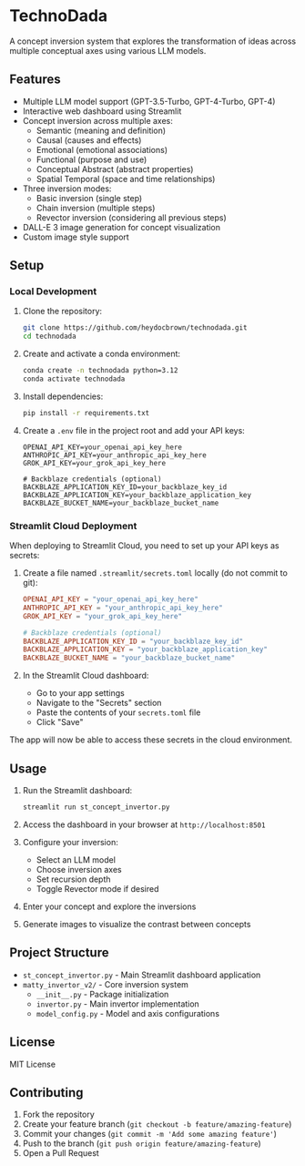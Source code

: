 # TechnoDada

A concept inversion system that explores the transformation of ideas across multiple conceptual axes using various LLM models.

## Features

- Multiple LLM model support (GPT-3.5-Turbo, GPT-4-Turbo, GPT-4)
- Interactive web dashboard using Streamlit
- Concept inversion across multiple axes:
  - Semantic (meaning and definition)
  - Causal (causes and effects)
  - Emotional (emotional associations)
  - Functional (purpose and use)
  - Conceptual Abstract (abstract properties)
  - Spatial Temporal (space and time relationships)
- Three inversion modes:
  - Basic inversion (single step)
  - Chain inversion (multiple steps)
  - Revector inversion (considering all previous steps)
- DALL-E 3 image generation for concept visualization
- Custom image style support

## Setup

### Local Development

1. Clone the repository:
   ```bash
   git clone https://github.com/heydocbrown/technodada.git
   cd technodada
   ```

2. Create and activate a conda environment:
   ```bash
   conda create -n technodada python=3.12
   conda activate technodada
   ```

3. Install dependencies:
   ```bash
   pip install -r requirements.txt
   ```

4. Create a `.env` file in the project root and add your API keys:
   ```
   OPENAI_API_KEY=your_openai_api_key_here
   ANTHROPIC_API_KEY=your_anthropic_api_key_here
   GROK_API_KEY=your_grok_api_key_here
   
   # Backblaze credentials (optional)
   BACKBLAZE_APPLICATION_KEY_ID=your_backblaze_key_id
   BACKBLAZE_APPLICATION_KEY=your_backblaze_application_key
   BACKBLAZE_BUCKET_NAME=your_backblaze_bucket_name
   ```

### Streamlit Cloud Deployment

When deploying to Streamlit Cloud, you need to set up your API keys as secrets:

1. Create a file named `.streamlit/secrets.toml` locally (do not commit to git):
   ```toml
   OPENAI_API_KEY = "your_openai_api_key_here"
   ANTHROPIC_API_KEY = "your_anthropic_api_key_here"
   GROK_API_KEY = "your_grok_api_key_here"
   
   # Backblaze credentials (optional)
   BACKBLAZE_APPLICATION_KEY_ID = "your_backblaze_key_id"
   BACKBLAZE_APPLICATION_KEY = "your_backblaze_application_key"
   BACKBLAZE_BUCKET_NAME = "your_backblaze_bucket_name"
   ```

2. In the Streamlit Cloud dashboard:
   - Go to your app settings
   - Navigate to the "Secrets" section
   - Paste the contents of your `secrets.toml` file
   - Click "Save"

The app will now be able to access these secrets in the cloud environment.

## Usage

1. Run the Streamlit dashboard:
   ```bash
   streamlit run st_concept_invertor.py
   ```

2. Access the dashboard in your browser at `http://localhost:8501`

3. Configure your inversion:
   - Select an LLM model
   - Choose inversion axes
   - Set recursion depth
   - Toggle Revector mode if desired

4. Enter your concept and explore the inversions

5. Generate images to visualize the contrast between concepts

## Project Structure

- `st_concept_invertor.py` - Main Streamlit dashboard application
- `matty_invertor_v2/` - Core inversion system
  - `__init__.py` - Package initialization
  - `invertor.py` - Main invertor implementation
  - `model_config.py` - Model and axis configurations

## License

MIT License

## Contributing

1. Fork the repository
2. Create your feature branch (`git checkout -b feature/amazing-feature`)
3. Commit your changes (`git commit -m 'Add some amazing feature'`)
4. Push to the branch (`git push origin feature/amazing-feature`)
5. Open a Pull Request 